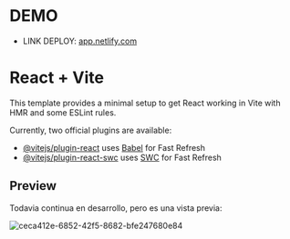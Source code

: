 # DEMO

- LINK DEPLOY: [app.netlify.com](https://baandoncv.netlify.app)


# React + Vite

This template provides a minimal setup to get React working in Vite with HMR and some ESLint rules.

Currently, two official plugins are available:

- [@vitejs/plugin-react](https://github.com/vitejs/vite-plugin-react/blob/main/packages/plugin-react/README.md) uses [Babel](https://babeljs.io/) for Fast Refresh
- [@vitejs/plugin-react-swc](https://github.com/vitejs/vite-plugin-react-swc) uses [SWC](https://swc.rs/) for Fast Refresh

## Preview

Todavia continua en desarrollo, pero es una vista previa:


![ceca412e-6852-42f5-8682-bfe247680e84](https://github.com/BrandonRv/portafolio/assets/138633220/ddcbc1f8-a3c7-47f9-a301-437127a52cc7)
